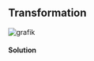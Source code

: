## Transformation

![grafik](https://user-images.githubusercontent.com/84674087/141143828-110f0ac2-68e9-4f6c-9491-8eeff31b9ef9.png)

#### Solution


<br />


